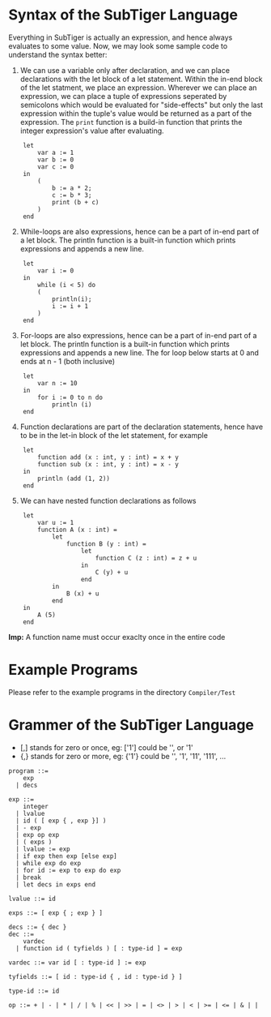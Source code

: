 # Syntax of the SubTiger Language

Everything in SubTiger is actually an expression, and hence always evaluates
to some value. Now, we may look some sample code to understand the syntax
better:

1. We can use a variable only after declaration, and we can place declarations
with the let block of a let statement. Within the in-end block of the let
statment, we place an expression. Wherever we can place an expression, we can
place a tuple of expressions seperated by semicolons which would be evaluated
for "side-effects" but only the last expression within the tuple's value would
be returned as a part of the expression. The `print` function is a build-in
function that prints the integer expression's value after evaluating.

```
    let
        var a := 1
        var b := 0
        var c := 0
    in
        (
            b := a * 2;
            c := b * 3;
            print (b + c)
        )
    end
```

2. While-loops are also expressions, hence can be a part of in-end part of a
let block. The println function is a built-in function which prints expressions
and appends a new line.

```
    let
        var i := 0
    in
        while (i < 5) do
        (
            println(i);
            i := i + 1
        )
    end
```

3. For-loops are also expressions, hence can be a part of in-end part of a
let block. The println function is a built-in function which prints expressions
and appends a new line. The for loop below starts at 0 and ends at n - 1 (both
inclusive)

```
    let
        var n := 10
    in
        for i := 0 to n do
            println (i)
    end
```

4. Function declarations are part of the declaration statements, hence have
to be in the let-in block of the let statement, for example

```
    let
        function add (x : int, y : int) = x + y
        function sub (x : int, y : int) = x - y
    in
        println (add (1, 2))
    end
```

5. We can have nested function declarations as follows
```
    let
        var u := 1
        function A (x : int) = 
            let
                function B (y : int) = 
                    let
                        function C (z : int) = z + u
                    in
                        C (y) + u
                    end
            in
                B (x) + u
            end
    in
        A (5)
    end
```

**Imp:** A function name must occur exaclty once in the entire code

# Example Programs

Please refer to the example programs in the directory `Compiler/Test`

# Grammer of the SubTiger Language

- [,] stands for zero or once, eg: ['1'] could be '', or '1'
- {,} stands for zero or more, eg: {'1'} could be '', '1', '11', '111', ...

```
program ::=  
    exp  
  | decs  

exp ::=  
    integer  
  | lvalue  
  | id ( [ exp { , exp }] )  
  | - exp  
  | exp op exp  
  | ( exps )  
  | lvalue := exp  
  | if exp then exp [else exp]  
  | while exp do exp  
  | for id := exp to exp do exp  
  | break  
  | let decs in exps end  

lvalue ::= id

exps ::= [ exp { ; exp } ]

decs ::= { dec }
dec ::=  
    vardec  
  | function id ( tyfields ) [ : type-id ] = exp

vardec ::= var id [ : type-id ] := exp

tyfields ::= [ id : type-id { , id : type-id } ]

type-id ::= id

op ::= + | - | * | / | % | << | >> | = | <> | > | < | >= | <= | & | |
```
